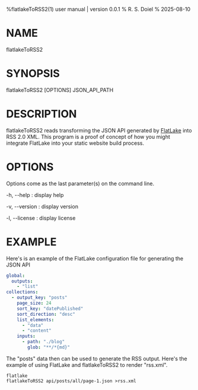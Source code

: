 %flatlakeToRSS2(1) user manual | version 0.0.1 
% R. S. Doiel
% 2025-08-10

# NAME

flatlakeToRSS2

# SYNOPSIS

flatlakeToRSS2 [OPTIONS] JSON_API_PATH

# DESCRIPTION

flatlakeToRSS2 reads transforming the JSON API generated by [FlatLake](https://flatlake.app)
into RSS 2.0 XML. This program is a proof of concept of how you might integrate FlatLake
into your static website build process.

# OPTIONS

Options come as the last parameter(s) on the command line.

-h, --help
: display help

-v, --version
: display version

-l, --license
: display license

# EXAMPLE

Here's is an example of the FlatLake configuration file for generating the JSON API

~~~yaml
global:
  outputs:
    - "list"
collections:
  - output_key: "posts"
    page_size: 24
    sort_key: "datePublished"
    sort_direction: "desc"
    list_elements:
      - "data"
      - "content"
    inputs:
      - path: "./blog"
        glob: "**/*{md}"
~~~

The "posts" data then can be used to generate the RSS output. Here's the example
of using FlatLake and flatlakeToRSS2 to render "rss.xml".

~~~shell
flatlake
flatlakeToRSS2 api/posts/all/page-1.json >rss.xml
~~~


